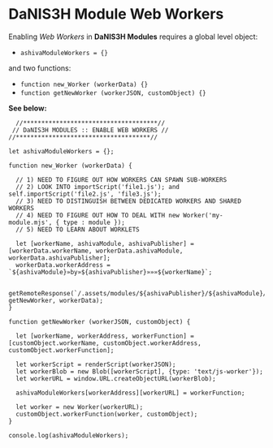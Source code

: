 # DaNIS3H Module Web Workers

Enabling _Web Workers_ in **DaNIS3H Modules** requires a global level object:

 - `ashivaModuleWorkers = {}`

and two functions:

 - `function new_Worker (workerData) {}`
 - `function getNewWorker (workerJSON, customObject) {}`
 
**See below:**

```
  //*************************************//
 // DaNIS3H MODULES :: ENABLE WEB WORKERS //
//*************************************//

let ashivaModuleWorkers = {};

function new_Worker (workerData) {

  // 1) NEED TO FIGURE OUT HOW WORKERS CAN SPAWN SUB-WORKERS
  // 2) LOOK INTO importScript('file1.js'); and self.importScript('file2.js', 'file3.js');
  // 3) NEED TO DISTINGUISH BETWEEN DEDICATED WORKERS AND SHARED WORKERS
  // 4) NEED TO FIGURE OUT HOW TO DEAL WITH new Worker('my-module.mjs', { type : module });
  // 5) NEED TO LEARN ABOUT WORKLETS

  let [workerName, ashivaModule, ashivaPublisher] = [workerData.workerName, workerData.ashivaModule, workerData.ashivaPublisher];
  workerData.workerAddress = `${ashivaModule}»by»${ashivaPublisher}»»»${workerName}`;

  getRemoteResponse(`/.assets/modules/${ashivaPublisher}/${ashivaModule}/datasheets/${workerName}on`, getNewWorker, workerData);
}

function getNewWorker (workerJSON, customObject) {

  let [workerName, workerAddress, workerFunction] = [customObject.workerName, customObject.workerAddress, customObject.workerFunction];
  
  let workerScript = renderScript(workerJSON);
  let workerBlob = new Blob([workerScript], {type: 'text/js-worker'});
  let workerURL = window.URL.createObjectURL(workerBlob);

  ashivaModuleWorkers[workerAddress][workerURL] = workerFunction;

  let worker = new Worker(workerURL);
  customObject.workerFunction(worker, customObject);
}

console.log(ashivaModuleWorkers);

```
